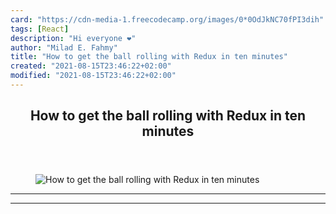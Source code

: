 ```yaml
---
card: "https://cdn-media-1.freecodecamp.org/images/0*0OdJkNC70fPI3dih"
tags: [React]
description: "Hi everyone ❤️"
author: "Milad E. Fahmy"
title: "How to get the ball rolling with Redux in ten minutes"
created: "2021-08-15T23:46:22+02:00"
modified: "2021-08-15T23:46:22+02:00"
---
```

<div class="site-wrapper">
<main id="site-main" class="site-main outer">
<div class="inner">
<article class="post-full post tag-react tag-javascript tag-programming tag-tech tag-coding ">
<header class="post-full-header">
<h1 class="post-full-title">How to get the ball rolling with Redux in ten minutes</h1>
</header>
<figure class="post-full-image">
<picture>
<source media="(max-width: 700px)" sizes="1px" srcset="data:image/gif;base64,R0lGODlhAQABAIAAAAAAAP///yH5BAEAAAAALAAAAAABAAEAAAIBRAA7 1w">
<source media="(min-width: 701px)" sizes="(max-width: 800px) 400px,
(max-width: 1170px) 700px,
1400px" srcset="https://cdn-media-1.freecodecamp.org/images/0*0OdJkNC70fPI3dih 300w,
https://cdn-media-1.freecodecamp.org/images/0*0OdJkNC70fPI3dih 600w,
https://cdn-media-1.freecodecamp.org/images/0*0OdJkNC70fPI3dih 1000w,
https://cdn-media-1.freecodecamp.org/images/0*0OdJkNC70fPI3dih 2000w">
<img onerror="this.style.display='none'" src="https://cdn-media-1.freecodecamp.org/images/0*0OdJkNC70fPI3dih" alt="How to get the ball rolling with Redux in ten minutes">
</picture>
</figure>
<section class="post-full-content">
<div class="post-content">
</div>
<hr>
<hr>
</section>
</article>
</div>
</main>
</div>
<!-- Google Tag Manager (noscript) -->
<!-- End Google Tag Manager (noscript) -->
